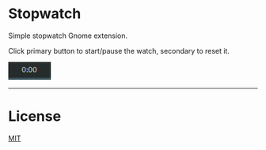 # Stopwatch

Simple stopwatch Gnome extension.

Click primary button to start/pause the watch, secondary to reset it.

![demo](https://raw.githubusercontent.com/aliakseiz/stopwatch/main/demo.gif)

---
# License
[MIT](LICENSE)

[License-Url]: http://opensource.org/licenses/MIT
[License-Image]: https://img.shields.io/npm/l/express.svg
